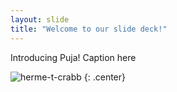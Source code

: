 ```yaml
---
layout: slide
title: "Welcome to our slide deck!"
---
```

Introducing Puja!
Caption here

![herme-t-crabb](https://octodex.github.com/images/herme-t-crabb.png)
{: .center}
